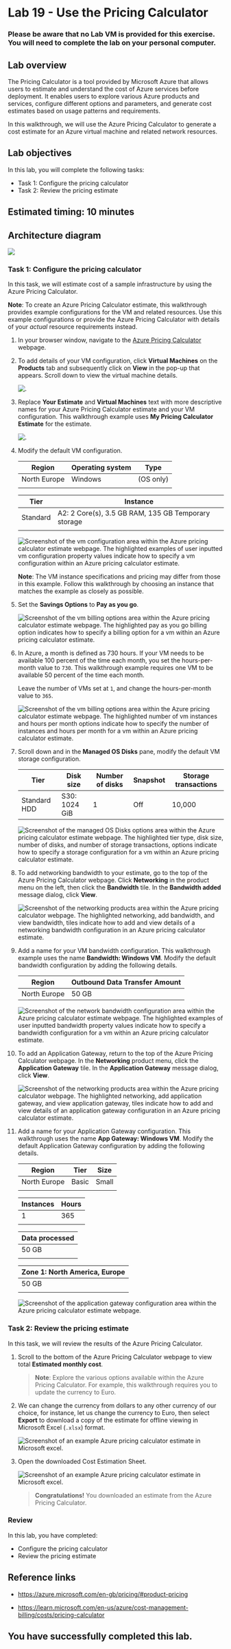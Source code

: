 # Lab 19 - Use the Pricing Calculator

### Please be aware that no Lab VM is provided for this exercise. You will need to complete the lab on your personal computer.

## Lab overview

The Pricing Calculator is a tool provided by Microsoft Azure that allows users to estimate and understand the cost of Azure services before deployment. It enables users to explore various Azure products and services, configure different options and parameters, and generate cost estimates based on usage patterns and requirements.

In this walkthrough, we will use the Azure Pricing Calculator to generate a cost estimate for an Azure virtual machine and related network resources.

## Lab objectives

In this lab, you will complete the following tasks:

+ Task 1: Configure the pricing calculator
+ Task 2: Review the pricing estimate

## Estimated timing: 10 minutes

## Architecture diagram

![](../images/az900lab19.png)

### Task 1: Configure the pricing calculator

In this task, we will estimate cost of a sample infrastructure by using the Azure Pricing Calculator. 

**Note**: To create an Azure Pricing Calculator estimate, this walkthrough provides example configurations for the VM and related resources. Use this example configurations or provide the Azure Pricing Calculator with details of your *actual* resource requirements instead.

1. In your browser window, navigate to the [Azure Pricing Calculator](https://azure.microsoft.com/en-us/pricing/calculator/) webpage.

1. To add details of your VM configuration, click **Virtual Machines** on the **Products** tab and subsequently click on **View** in the pop-up that appears. Scroll down to view the virtual machine details. 

   ![.](../images/l19a.png)

1. Replace **Your Estimate** and **Virtual Machines** text with more descriptive names for your Azure Pricing Calculator estimate and your VM configuration. This walkthrough example uses **My Pricing Calculator Estimate** for the estimate.

   ![.](../images/pricing.png)

1. Modify the default VM configuration.

    | Region | Operating system | Type |
    |------|----------------|----|
    | North Europe | Windows | (OS only) |
    | | |

    | Tier | Instance |
    |----|--------|
    | Standard | A2: 2 Core(s), 3.5 GB RAM, 135 GB Temporary storage |
    | | |

   ![Screenshot of the vm configuration area within the Azure pricing calculator estimate webpage. The highlighted examples of user inputted vm configuration property values indicate how to specify a vm configuration within an Azure pricing calculator estimate.](../images/l19b.png)

    **Note**: The VM instance specifications and pricing may differ from those in this example. Follow this walkthrough by choosing an instance that matches the example as closely as possible. 

1. Set the **Savings Options** to **Pay as you go**.

   ![Screenshot of the vm billing options area within the Azure pricing calculator estimate webpage. The highlighted pay as you go billing option indicates how to specify a billing option for a vm within an Azure pricing calculator estimate.](../images/l19c.png)

1. In Azure, a month is defined as 730 hours. If your VM needs to be available 100 percent of the time each month, you set the hours-per-month value to `730`. This walkthrough example requires one VM to be available 50 percent of the time each month.

    Leave the number of VMs set at `1`, and change the hours-per-month value to `365`.

   ![Screenshot of the vm billing options area within the Azure pricing calculator estimate webpage. The highlighted number of vm instances and hours per month options indicate how to specify the number of instances and hours per month for a vm within an Azure pricing calculator estimate.](../images/l19gh.png)

1. Scroll down and in the **Managed OS Disks** pane, modify the default VM storage configuration.

    | Tier | Disk size | Number of disks | Snapshot | Storage transactions |
    | ---- | --------- | --------------- | -------- | -------------------- |
    | Standard HDD | S30: 1024 GiB | 1 | Off | 10,000 |

   ![Screenshot of the managed OS Disks options area within the Azure pricing calculator estimate webpage. The highlighted tier type, disk size, number of disks, and number of storage transactions, options indicate how to specify a storage configuration for a vm within an Azure pricing calculator estimate.](../images/l19st.png)

1. To add networking bandwidth to your estimate, go to the top of the Azure Pricing Calculator webpage. Click **Networking** in the product menu on the left, then click the **Bandwidth** tile. In the **Bandwidth added** message dialog, click **View**.

   ![Screenshot of the networking products area within the Azure pricing calculator webpage. The highlighted networking, add bandwidth, and view bandwidth, tiles indicate how to add and view details of a networking bandwidth configuration in an Azure pricing calculator estimate.](../images/l19op.png)

1. Add a name for your VM bandwidth configuration. This walkthrough example uses the name **Bandwidth: Windows VM**. Modify the default bandwidth configuration by adding the following details.

    | Region | Outbound Data Transfer Amount |
    | ------ | -------------------------------------- |
    | North Europe | 50 GB |

   ![Screenshot of the network bandwidth configuration area within the Azure pricing calculator estimate webpage. The highlighted examples of user inputted bandwidth property values indicate how to specify a bandwidth configuration for a vm within an Azure pricing calculator estimate.](../images/l19ut.png)

1. To add an Application Gateway, return to the top of the Azure Pricing Calculator webpage. In the **Networking** product menu, click the **Application Gateway** tile. In the **Application Gateway** message dialog, click **View**.

    ![Screenshot of the networking products area within the Azure pricing calculator webpage. The highlighted networking, add application gateway, and view application gateway, tiles indicate how to add and view details of an application gateway configuration in an Azure pricing calculator estimate.](../images/l19red.png)

1. Add a name for your Application Gateway configuration. This walkthrough uses the name **App Gateway: Windows VM**. Modify the default Application Gateway configuration by adding the following details.

    | Region | Tier | Size | 
    | ------ | ---- | ---- |
    | North Europe | Basic | Small |
    | | |

    | Instances | Hours |
    | ------- | ------- |
    | 1 | 365 |
    | | |

    | Data processed |
    | -------------- |
    | 50 GB |
    | | |

    | Zone 1: North America, Europe |
    | ----------------------------- |
    | 50 GB |
    | | |

   ![Screenshot of the application gateway configuration area within the Azure pricing calculator estimate webpage.](../images/l19tr.png)


### Task 2: Review the pricing estimate

In this task, we will review the results of the Azure Pricing Calculator. 

1. Scroll to the bottom of the Azure Pricing Calculator webpage to view total **Estimated monthly cost**.

   >**Note**: Explore the various options available within the Azure Pricing Calculator. For example, this walkthrough requires you to update the currency to Euro.

1. We can change the currency from dollars to any other currency of our choice, for instance, let us change the currency to Euro, then select **Export** to download a copy of the estimate for offline viewing in Microsoft Excel (`.xlsx`) format.

    ![Screenshot of an example Azure pricing calculator estimate in Microsoft excel.](../images/l19ex1.png)
   
1. Open the downloaded Cost Estimation Sheet.

   ![Screenshot of an example Azure pricing calculator estimate in Microsoft excel.](../images/l19po.png)
   
    >**Congratulations!** You downloaded an estimate from the Azure Pricing Calculator.

### Review
In this lab, you have completed:
- Configure the pricing calculator
- Review the pricing estimate

## Reference links

- https://azure.microsoft.com/en-gb/pricing/#product-pricing

- https://learn.microsoft.com/en-us/azure/cost-management-billing/costs/pricing-calculator
  
## You have successfully completed this lab.
